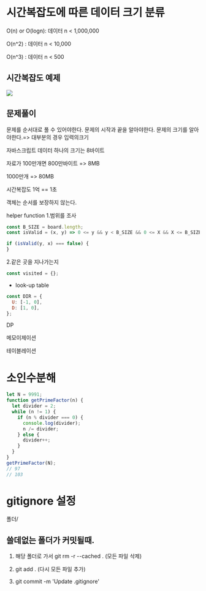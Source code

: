 # 시간복잡도에 따른 데이터 크기 분류

O(n) or O(logn): 데이터 n < 1,000,000

O(n^2) : 데이터 n < 10,000

O(n^3) : 데이터 n < 500

## 시간복잡도 예제

![](https://media.vlpt.us/images/findmytrueself/post/9a2f05a6-659a-4eb4-8ed0-83344a3b9c22/time%20complexity.png)

## 문제풀이

문제를 순서대로 풀 수 있어야한다.
문제의 시작과 끝을 알아야한다.
문제의 크기를 알아야한다.=> 대부분의 경우 입력의크기

자바스크립트 데이터 하나의 크기는 8바이트

자료가 100만개면 800만바이트 => 8MB

1000만개 => 80MB

시간복잡도 1억 == 1초

객체는 순서를 보장하지 않는다.

helper function 1.범위를 조사

```jsx
const B_SIZE = board.length;
const isValid = (x, y) => 0 <= y && y < B_SIZE && 0 <= X && X <= B_SIZE;

if (isValid(y, x) === false) {
}
```

2.같은 곳을 지나가는지

```jsx
const visited = {};
```

- look-up table

```jsx
const DIR = {
  U: [-1, 0],
  D: [1, 0],
};
```

DP

메모이제이션

테이블레이션

# 소인수분해

```jsx
let N = 9991;
function getPrimeFactor(n) {
  let divider = 2;
  while (n != 1) {
    if (n % divider === 0) {
      console.log(divider);
      n /= divider;
    } else {
      divider++;
    }
  }
}
getPrimeFactor(N);
// 97
// 103
```

# gitignore 설정

폴더/

## 쓸데없는 폴더가 커밋될때.

1. 해당 폴더로 가서 git rm -r --cached . (모든 파일 삭제)

2. git add . (다시 모든 파일 추가)

3. git commit -m 'Update .gitignore'
